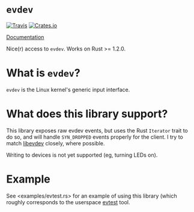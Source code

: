 `evdev`
=======

[![Travis](https://img.shields.io/travis/cmr/evdev.svg?style=flat-square)](https://travis-ci.org/cmr/evdev)
[![Crates.io](https://img.shields.io/crates/v/evdev.svg?style=flat-square)](https://crates.io/crates/evdev)

[Documentation](https://cmr.github.io/evdev)

Nice(r) access to `evdev`. Works on Rust >= 1.2.0.

What is `evdev`?
===================

`evdev` is the Linux kernel's generic input interface.

What does this library support?
===============================

This library exposes raw evdev events, but uses the Rust `Iterator` trait to
do so, and will handle `SYN_DROPPED` events properly for the client. I try to
match [libevdev](http://www.freedesktop.org/software/libevdev/doc/latest/)
closely, where possible.

Writing to devices is not yet supported (eg, turning LEDs on).

Example
=======

See <examples/evtest.rs> for an example of using this library (which roughly
corresponds to the userspace [evtest](http://cgit.freedesktop.org/evtest/)
tool.
